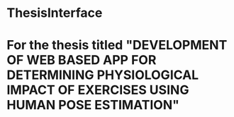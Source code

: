 # ThesisInterface
# For the thesis titled "DEVELOPMENT OF WEB BASED APP FOR DETERMINING PHYSIOLOGICAL IMPACT OF EXERCISES USING HUMAN POSE ESTIMATION"
